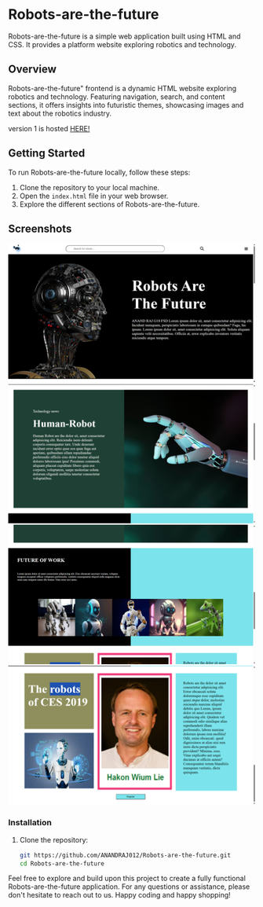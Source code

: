 # Robots-are-the-future

Robots-are-the-future is a simple web application built using HTML and CSS. It provides a platform website exploring robotics and technology.

## Overview

Robots-are-the-future" frontend is a dynamic HTML website exploring robotics and technology. Featuring navigation, search, and content sections, it offers insights into futuristic themes, showcasing images and text about the robotics industry.

version 1 is hosted [HERE!](https://anandraj012.github.io/Robots-are-the-future/)


## Getting Started

To run Robots-are-the-future locally, follow these steps:

1. Clone the repository to your local machine.
2. Open the `index.html` file in your web browser.
3. Explore the different sections of Robots-are-the-future.

## Screenshots

![Robots-are-the-future Overview](assets/Robothorizon0.png)
![Robots-are-the-future news](assets/Robothorizon1.png)
![Robots-are-the-future FUTURE](assets/Robothorizon2.png)
![Robots-are-the-future robots](assets/Robothorizon3.png)

<!-- ## License -->
<!-- Robots-are-the-future is licensed under the MIT License. See the [LICENSE](LICENSE) file for more details. -->
### Installation

1. Clone the repository:
   ```sh
   git https://github.com/ANANDRAJ012/Robots-are-the-future.git
   cd Robots-are-the-future

Feel free to explore and build upon this project to create a fully functional Robots-are-the-future application. For any questions or assistance, please don't hesitate to reach out to us. Happy coding and happy shopping!


